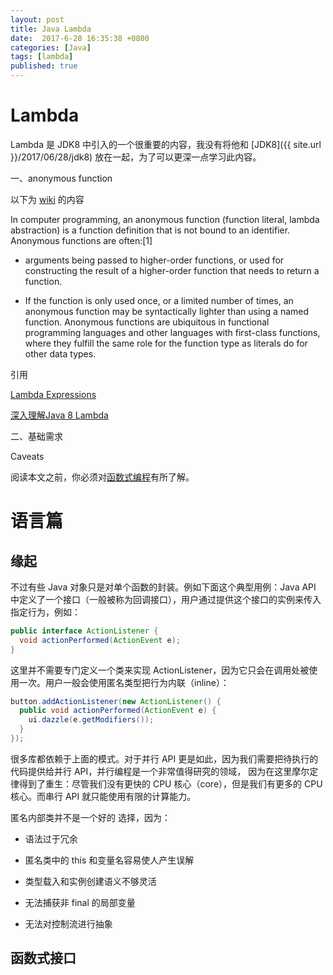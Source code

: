 ```yaml
---
layout: post
title: Java Lambda
date:  2017-6-28 16:35:38 +0800
categories: [Java]
tags: [lambda]
published: true
---
```


# Lambda 

Lambda 是 JDK8 中引入的一个很重要的内容，我没有将他和 [JDK8]({{ site.url }}/2017/06/28/jdk8) 放在一起，为了可以更深一点学习此内容。

一、anonymous function

以下为 [wiki](https://en.wikipedia.org/wiki/Anonymous_function) 的内容

In computer programming, an anonymous function (function literal, lambda abstraction) is a function definition that is not bound to an identifier. Anonymous functions are often:[1]

- arguments being passed to higher-order functions, or used for constructing the result of a higher-order function that needs to return a function.

- If the function is only used once, or a limited number of times, an anonymous function may be syntactically lighter than using a named function. 
Anonymous functions are ubiquitous in functional programming languages and other languages with first-class functions, 
where they fulfill the same role for the function type as literals do for other data types.


<label class="label success">引用</label>

[Lambda Expressions](http://docs.oracle.com/javase/tutorial/java/javaOO/lambdaexpressions.html)

[深入理解Java 8 Lambda](http://zh.lucida.me/blog/java-8-lambdas-insideout-language-features/)


二、基础需求

<label class="label label-warning">Caveats</label>

阅读本文之前，你必须对[函数式编程](http://www.iteye.com/blogs/subjects/Java8-FP)有所了解。

# 语言篇

## 缘起

不过有些 Java 对象只是对单个函数的封装。例如下面这个典型用例：Java API 中定义了一个接口（一般被称为回调接口），用户通过提供这个接口的实例来传入指定行为，例如：

```java
public interface ActionListener {
  void actionPerformed(ActionEvent e);
}
```

这里并不需要专门定义一个类来实现 ActionListener，因为它只会在调用处被使用一次。用户一般会使用匿名类型把行为内联（inline）：

```java
button.addActionListener(new ActionListener() {
  public void actionPerformed(ActionEvent e) {
    ui.dazzle(e.getModifiers());
  }
});
```

很多库都依赖于上面的模式。对于并行 API 更是如此，因为我们需要把待执行的代码提供给并行 API，并行编程是一个非常值得研究的领域，
因为在这里摩尔定律得到了重生：尽管我们没有更快的 CPU 核心（core），但是我们有更多的 CPU 核心。而串行 API 就只能使用有限的计算能力。

匿名内部类并不是一个好的 选择，因为：

- 语法过于冗余

- 匿名类中的 this 和变量名容易使人产生误解

- 类型载入和实例创建语义不够灵活

- 无法捕获非 final 的局部变量

- 无法对控制流进行抽象

## 函数式接口






